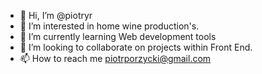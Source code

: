 - 👋 Hi, I’m @piotryr
- 👀 I’m interested in home wine production's.
- 🌱 I’m currently learning Web development tools
- 💞️ I’m looking to collaborate on projects within Front End.
- 📫 How to reach me piotrporzycki@gmail.com

<!---
piotryr/piotryr is a ✨ special ✨ repository because its `README.md` (this file) appears on your GitHub profile.
You can click the Preview link to take a look at your changes.
--->
